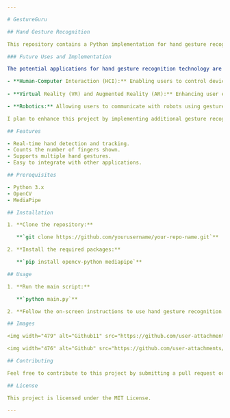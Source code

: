 ```yaml
---

# GestureGuru

## Hand Gesture Recognition

This repository contains a Python implementation for hand gesture recognition using OpenCV and MediaPipe. The goal of this project is to accurately detect and recognize hand gestures, specifically counting the number of fingers shown. As well as a active FPS Counter that helps calculuate the speed you're video is running at! 

### Future Uses and Implementation

The potential applications for hand gesture recognition technology are vast and exciting. In the future, this project can be integrated into various domains, such as:

- **Human-Computer Interaction (HCI):** Enabling users to control devices or software applications using hand gestures, creating a more intuitive and immersive experience.
  
- **Virtual Reality (VR) and Augmented Reality (AR):** Enhancing user experiences in VR and AR environments by allowing natural interactions through hand gestures.

- **Robotics:** Allowing users to communicate with robots using gestures, improving collaboration between humans and machines in areas like manufacturing and healthcare.

I plan to enhance this project by implementing additional gesture recognition features, such as swiping, pinching, and other hand signals. By using machine learning techniques, I aim to create a more robust model that can learn from user interactions and adapt to different gestures over time.

## Features

- Real-time hand detection and tracking.
- Counts the number of fingers shown.
- Supports multiple hand gestures.
- Easy to integrate with other applications.

## Prerequisites

- Python 3.x
- OpenCV
- MediaPipe

## Installation

1. **Clone the repository:**

   **`git clone https://github.com/yourusername/your-repo-name.git`**

2. **Install the required packages:**

   **`pip install opencv-python mediapipe`**

## Usage

1. **Run the main script:**

   **`python main.py`**

2. **Follow the on-screen instructions to use hand gesture recognition.**

## Images

<img width="479" alt="Github11" src="https://github.com/user-attachments/assets/712cf318-2586-4891-ba76-3efeaf678ff3">

<img width="476" alt="Github" src="https://github.com/user-attachments/assets/6e3dca9b-1ff8-4fd6-bdbf-34598c1b3afa">

## Contributing

Feel free to contribute to this project by submitting a pull request or opening an issue.

## License

This project is licensed under the MIT License.

---
```

